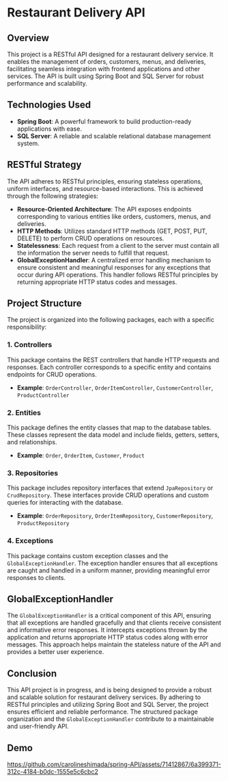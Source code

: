 # Restaurant Delivery API

## Overview

This project is a RESTful API designed for a restaurant delivery service. It enables the management of orders, customers, menus, and deliveries, facilitating seamless integration with frontend applications and other services. The API is built using Spring Boot and SQL Server for robust performance and scalability.

## Technologies Used

- **Spring Boot**: A powerful framework to build production-ready applications with ease.
- **SQL Server**: A reliable and scalable relational database management system.

## RESTful Strategy

The API adheres to RESTful principles, ensuring stateless operations, uniform interfaces, and resource-based interactions. This is achieved through the following strategies:

- **Resource-Oriented Architecture**: The API exposes endpoints corresponding to various entities like orders, customers, menus, and deliveries.
- **HTTP Methods**: Utilizes standard HTTP methods (GET, POST, PUT, DELETE) to perform CRUD operations on resources.
- **Statelessness**: Each request from a client to the server must contain all the information the server needs to fulfill that request.
- **GlobalExceptionHandler**: A centralized error handling mechanism to ensure consistent and meaningful responses for any exceptions that occur during API operations. This handler follows RESTful principles by returning appropriate HTTP status codes and messages.

## Project Structure

The project is organized into the following packages, each with a specific responsibility:

### 1. Controllers
This package contains the REST controllers that handle HTTP requests and responses. Each controller corresponds to a specific entity and contains endpoints for CRUD operations.

- **Example**: `OrderController`, `OrderItemController`, `CustomerController`, `ProductController`

### 2. Entities
This package defines the entity classes that map to the database tables. These classes represent the data model and include fields, getters, setters, and relationships.

- **Example**: `Order`, `OrderItem`, `Customer`, `Product`

### 3. Repositories
This package includes repository interfaces that extend `JpaRepository` or `CrudRepository`. These interfaces provide CRUD operations and custom queries for interacting with the database.

- **Example**: `OrderRepository`, `OrderItemRepository`, `CustomerRepository`, `ProductRepository`

### 4. Exceptions
This package contains custom exception classes and the `GlobalExceptionHandler`. The exception handler ensures that all exceptions are caught and handled in a uniform manner, providing meaningful error responses to clients.

## GlobalExceptionHandler

The `GlobalExceptionHandler` is a critical component of this API, ensuring that all exceptions are handled gracefully and that clients receive consistent and informative error responses. It intercepts exceptions thrown by the application and returns appropriate HTTP status codes along with error messages. This approach helps maintain the stateless nature of the API and provides a better user experience.


## Conclusion

This API project is in progress, and is being designed to provide a robust and scalable solution for restaurant delivery services. By adhering to RESTful principles and utilizing Spring Boot and SQL Server, the project ensures efficient and reliable performance. The structured package organization and the `GlobalExceptionHandler` contribute to a maintainable and user-friendly API.

## Demo

https://github.com/carolineshimada/spring-API/assets/71412867/6a399371-312c-4184-b0dc-1555e5c6cbc2


